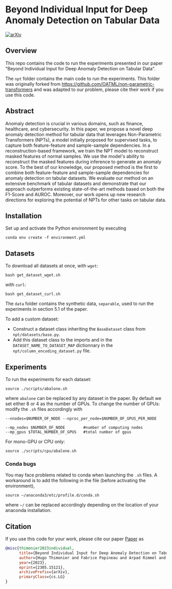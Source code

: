# Beyond Individual Input for Deep Anomaly Detection on Tabular Data

[![arXiv](https://img.shields.io/badge/arXiv-2305.15121-b31b1b.svg)](https://arxiv.org/abs/2305.15121)

## Overview

This repo contains the code to run the experiments presented in our paper "Beyond Individual Input for Deep Anomaly Detection on Tabular Data".

The ``npt`` folder contains the main code to run the experiments. This folder was originally forked from https://github.com/OATML/non-parametric-transformers and was adapted to our problem, please cite their work if you use this code.

## Abstract

Anomaly detection is crucial in various domains, such as finance, healthcare, and cybersecurity. In this paper, we propose a novel deep anomaly detection method for tabular data that leverages Non-Parametric Transformers (NPTs), a model initially proposed for supervised tasks, to capture both feature-feature and sample-sample dependencies. In a reconstruction-based framework, we train the NPT model to reconstruct masked features of normal samples. We use the model's ability to reconstruct the masked features during inference to generate an anomaly score. To the best of our knowledge, our proposed method is the first to combine both feature-feature and sample-sample dependencies for anomaly detection on tabular datasets. We evaluate our method on an extensive benchmark of tabular datasets and demonstrate that our approach outperforms existing state-of-the-art methods based on both the F1-Score and AUROC. Moreover, our work opens up new research directions for exploring the potential of NPTs for other tasks on tabular data. 

## Installation

Set up and activate the Python environment by executing

```
conda env create -f environment.yml
```

## Datasets

To download all datasets at once, with `wget`:
```
bash get_dataset_wget.sh
```
with `curl`:
```
bash get_dataset_curl.sh
```

The `data` folder contains the synthetic data, `separable`, used to run the experiments in section 5.1 of the paper.

To add a custom dataset:
- Construct a dataset class inheriting the `BaseDataset` class from `npt/datasets/base.py`.
- Add this dataset class to the imports and in the `DATASET_NAME_TO_DATASET_MAP` dictionnary in the `npt/column_encoding_dataset.py` file.

## Experiments

To run the experiments for each dataset:
```
source ./scripts/abalone.sh
```
where ``abalone`` can be replaced by any dataset in the paper. By default we set either 8 or 4 as the number of GPUs. To change the number of GPUs:
modify the ``.sh`` files accordingly with 
```
--nnodes=$NUMBER_OF_NODE --nproc_per_node=$NUMBER_OF_GPUS_PER_NODE
``` 
```
--mp_nodes $NUMBER_OF_NODE        #number of computing nodes
--mp_gpus $TOTAL_NUMBER_OF_GPUS   #total number of gpus
``` 

For mono-GPU or CPU only:
```
source ./scripts/cpu/abalone.sh
```

### Conda bugs

You may face problems related to conda when launching the `.sh` files. A workaround is to add the following in the file (before activating the environment),
```
source ~/anaconda3/etc/profile.d/conda.sh
```
where `~/` can be replaced accordingly depending on the location of your anaconda installation. 

## Citation

If you use this code for your work, please cite our paper
[Paper](https://arxiv.org/abs/2305.15121) as

```bibtex
@misc{thimonier2023individual,
      title={Beyond Individual Input for Deep Anomaly Detection on Tabular Data}, 
      author={Hugo Thimonier and Fabrice Popineau and Arpad Rimmel and Bich-Liên Doan},
      year={2023},
      eprint={2305.15121},
      archivePrefix={arXiv},
      primaryClass={cs.LG}
}
```